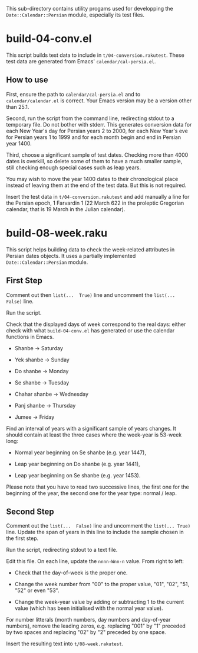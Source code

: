This sub-directory  contains utility progams used  for developping the
`Date::Calendar::Persian` module, especially its test files.

build-04-conv.el
================

This script builds test data to include in `t/04-conversion.rakutest`.
These test data are generated from Emacs' `calendar/cal-persia.el`.

How to use
----------

First,   ensure   the   path  to   `calendar/cal-persia.el`   and   to
`calendar/calendar.el` is correct. Your Emacs version may be a version
other than 25.1.

Second, run the script from the  command line, redirecting stdout to a
temporary file. Do  not bother with stderr.  This generates conversion
data for each New Year's day for Persian years 2 to 2000, for each New
Year's eve for  Persian years 1 to  1999 and for each  month begin and
end in Persian year 1400.

Third, choose a  significant sample of test dates.  Checking more than
4000 dates is overkill, so delete some  of them to have a much smaller
sample, still checking enough special cases such as leap years.

You may wish to move the  year 1400 dates to their chronological place
instead of leaving them  at the end of the test data.  But this is not
required.

Insert the test data in  `t/04-conversion.rakutest` and add manually a
line  for the  Persian  epoch, 1  Farvardin  1 (22  March  622 in  the
proleptic  Gregorian  calendar,  that  is   19  March  in  the  Julian
calendar).

build-08-week.raku
==================

This script helps  building data to check  the week-related attributes
in   Persian  dates   objects.   It  uses   a  partially   implemented
`Date::Calendar::Persian` module.

First Step
----------

Comment out  then `list(...  True)` line  and uncomment  the `list(...
False)` line.

Run the script.

Check that  the displayed days  of week  correspond to the  real days:
either check  with what  `build-04-conv.el` has  generated or  use the
calendar functions in Emacs.

* Shanbe → Saturday

* Yek shanbe → Sunday

* Do shanbe → Monday

* Se shanbe → Tuesday

* Chahar shanbe → Wednesday

* Panj shanbe → Thursday

* Jumee → Friday

Find an interval of years with  a significant sample of years changes.
It should  contain at  least the  three cases  where the  week-year is
53-week long:

* Normal year beginning on Se shanbe (e.g. year 1447),

* Leap year beginning on Do shanbe (e.g. year 1441),

* Leap year beginning on Se shanbe (e.g. year 1453).

Please note that you have to  read two successive lines, the first one
for  the beginning  of the  year, the  second one  for the  year type:
normal / leap.

Second Step
-----------

Comment out  the `list(...  False)` line  and uncomment  the `list(...
True)` line.  Update the  span of  years in this  line to  include the
sample chosen in the first step.

Run the script, redirecting stdout to a text file.

Edit  this file.  On each  line, update  the `nnnn-Wnn-n`  value. From
right to left:

* Check that the day-of-week is the proper one.

* Change the  week number from "00"  to the proper value,  "01", "02",
  "51, "52" or even "53".

* Change the week-year value by adding or subtracting 1 to the current
value (which has been initialised with the normal year value).

For  number  litterals (month  numbers,  day  numbers and  day-of-year
numbers),  remove  the leading  zeros,  e.g.  replacing "001"  by  "1"
preceded  by two  spaces and  replacing "02"  by "2"  preceded by  one
space.

Insert the resulting text into `t/08-week.rakutest`.
